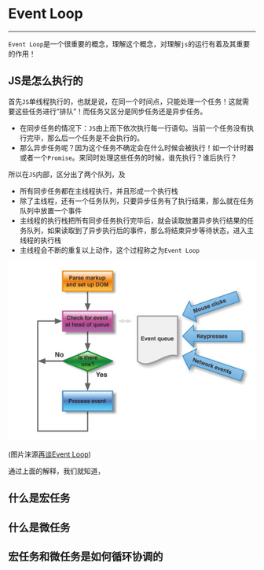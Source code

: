 # Event Loop

------

`Event Loop`是一个很重要的概念，理解这个概念，对理解`js`的运行有着及其重要的作用！

## JS是怎么执行的

首先`JS`单线程执行的，也就是说，在同一个时间点，只能处理一个任务！这就需要这些任务进行“排队”！而任务又区分是同步任务还是异步任务。

* 在同步任务的情况下：`JS`由上而下依次执行每一行语句。当前一个任务没有执行完毕，那么后一个任务是不会执行的。
* 那么异步任务呢？因为这个任务不确定会在什么时候会被执行！如一个计时器或者一个`Promise`。来同时处理这些任务的时候，谁先执行？谁后执行？

所以在`JS`内部，区分出了两个队列，及

* 所有同步任务都在主线程执行，并且形成一个执行栈
* 除了主线程，还有一个任务队列，只要异步任务有了执行结果，那么就在任务队列中放置一个事件
* 主线程的执行栈把所有同步任务执行完毕后，就会读取放置异步执行结果的任务队列，如果读取到了异步执行后的事件，那么将结束异步等待状态，进入主线程的执行栈
* 主线程会不断的重复以上动作，这个过程称之为`Event Loop`

![img](./images/bg2014100801.jpg)

(图片涞源[再谈Event Loop](http://www.ruanyifeng.com/blog/2014/10/event-loop.html))

通过上面的解释，我们就知道，

## 什么是宏任务

## 什么是微任务

## 宏任务和微任务是如何循环协调的
